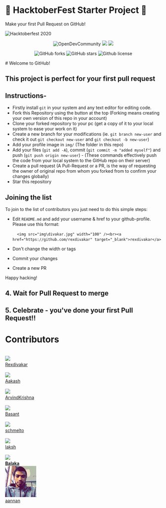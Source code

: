 # 🎃 HacktoberFest Starter Project 🎃


Make your first Pull Request on GitHub!

![Hacktoberfest 2020](osc_hacktoberfest2020.png)


<p align = "center">
    <img alt="OpenDevCommunity" src="https://img.shields.io/badge/MadeBy-OpenDevCommunity-orange"></a>
    <a href="https://github.com/Open-Dev-Community/Tweet_data_hunter" alt="Contributors">
    <img src="https://img.shields.io/github/contributors/Open-Dev-Community/Tweet_data_hunter"/><a>
    <img src = "https://github.com/Open-Dev-Community/Basic-Python-Scripts/workflows/Python%20application/badge.svg"/>
</p>
<p align="center">
   <img alt="GitHub forks" src="https://img.shields.io/github/issues/Open-Dev-Community/Hacktoberfest"></a>
   <img alt="GitHub stars" src="https://img.shields.io/github/stars/Open-Dev-Community/Hacktoberfest"></a>
   <img alt="Github license" src="https://img.shields.io/github/license/Open-Dev-Community/Hacktoberfest"></a>
</p>
# Welcome to GitHub!

## This project is perfect for your first pull request

## Instructions-
- Firstly install `git` in your system and any text editor for editing code.
- Fork this Repository using the button at the top (Forking means creating your own version of this repo in your account)
- Clone your forked repository to your pc (get a copy of it to your local system to ease your work on it)
- Create a new branch for your modifications (ie. `git branch new-user` and check it out `git checkout new-user` and `git checkout -b new-user`) 
- Add your profile image in `img/` (The folder in this repo)
- Add your files (`git add -A`), commit (`git commit -m "added myself"`) and push (`git push origin new-user`) - (These commands effectively push the code from your local system to the GitHub repo on their server)
- Create a pull request (A Pull-Request or a PR, is the way of requesting the owner of original repo from whom you forked from to confirm your changes globally)
- Star this repository

## Joining the list

To join to the list of contributors you just need to do this simple steps:

* Edit `README.md` and add your username & href to your github-profile. Please use this format:

  `  <img src="img\divakar.jpg" width="100" /><br><a href="https://github.com/rexdivakar" target="_blank">rexdivakar</a>`

* Don't change the width or tags
* Commit your changes
* Create a new PR

Happy hacking!


## 4. Wait for Pull Request to merge

## 5. Celebrate - you've done your first Pull Request!!


# Contributors


<p float="left" >
<br>
  <img src="img\divakar.jpg" width="100" /><br><a href="https://github.com/rexdivakar" target="_blank">Rexdivakar</a>
<br>
<br>
  <img src="img\Aakash.jpg" width="100" /><br><a href="https://github.com/aakash-cse" target="_blank">Aakash</a>
<br>
<br>
  <img src="img\aroo.jpg" width="100" /><br><a href="https://github.com/ArvindAROO" target="_blank">ArvindKrishna</a>
<br>
<br>
  <img src="img\basant.jpeg" width="100" /><br><a href="https://github.com/scriptclump" target="_blank">Basant</a>
<br>
<br>
  <img src="https://avatars3.githubusercontent.com/u/30869493?s=460&u=d2bbb5941d65c1dc06020b6db1c682896a8c3b77&v=4.jpg" width="100" /><br><a href="https://github.com/schmelto" target="_blank">schmelto</a>
  <br>
  <br>
  <img src="img\laksh.jpg" width="100" /><br><a href="https://github.com/Laaaaksh" target="_blank">laksh</a>
  <br>
  <br>
  <img src="https://avatars0.githubusercontent.com/u/49288068?s=460&u=2bf7afa3bd9861a1eef8c5d74006d6f2df7b8ee2&v=4" width="100" /><br><a href="https://github.com/BALaka-18" target="_blank"><strong>Balaka</strong></a>

<br>
   <img src="img/annan.jpeg" width="100" /><br><a href="https://github.com/A-Annan" target="_blank">aannan</a>
<!-- Add yourself above this comment line>
</p>
